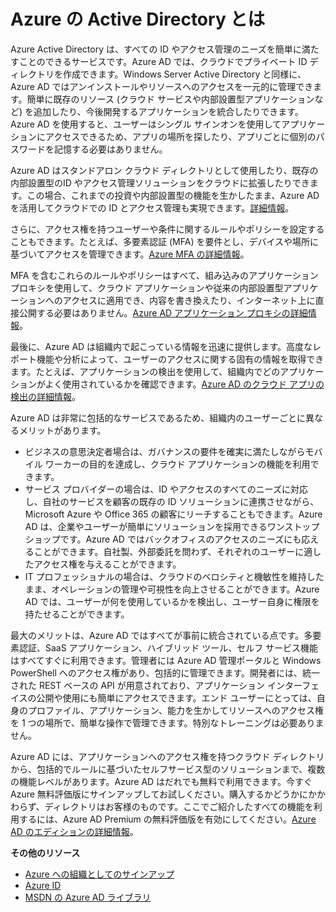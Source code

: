 ﻿<properties 
	pageTitle="Azure の Active Directory とは" 
	description="Azure の Active Directory を使用して、管理とエンド ユーザー エクスペリエンスを強化する目的で既存の内部設置型 ID をクラウドに拡張します。一方、Microsoft では高い拡張性と可用性、統合障害復旧を備えたクラウドで、Active Directory を実行し続けます。あるいは、ユーザーまたはその他の組織を対象とした Azure AD 統合アプリケーションを開発します。" 
	services="active-directory" 
	documentationCenter="" 
	authors="Justinha" 
	manager="terrylan" 
	editor="LisaToft"/>

<tags 
	ms.service="active-directory" 
	ms.workload="identity" 
	ms.tgt_pltfrm="na" 
	ms.devlang="na" 
	ms.topic="hero-article" 
	ms.date="03/03/2015" 
	ms.author="justinha"/>


# Azure の Active Directory とは

Azure Active Directory は、すべての ID やアクセス管理のニーズを簡単に満たすことのできるサービスです。Azure AD では、クラウドでプライベート ID ディレクトリを作成できます。Windows Server Active Directory と同様に、Azure AD ではアンインストールやリソースへのアクセスを一元的に管理できます。簡単に既存のリソース (クラウド サービスや内部設置型アプリケーションなど) を追加したり、今後開発するアプリケーションを統合したりできます。Azure AD を使用すると、ユーザーはシングル サインオンを使用してアプリケーションにアクセスできるため、アプリの場所を探したり、アプリごとに個別のパスワードを記憶する必要はありません。

Azure AD はスタンドアロン クラウド ディレクトリとして使用したり、既存の内部設置型のID やアクセス管理ソリューションをクラウドに拡張したりできます。この場合、これまでの投資や内部設置型の機能を生かしたまま、Azure AD を活用してクラウドでの ID とアクセス管理も実現できます。[詳細情報](http://msdn.microsoft.com/library/jj573653)。

さらに、アクセス権を持つユーザーや条件に関するルールやポリシーを設定することもできます。たとえば、多要素認証 (MFA) を要件とし、デバイスや場所に基づいてアクセスを管理できます。[Azure MFA の詳細情報](http://azure.microsoft.com/services/multi-factor-authentication/)。

MFA を含むこれらのルールやポリシーはすべて、組み込みのアプリケーション プロキシを使用して、クラウド アプリケーションや従来の内部設置型アプリケーションへのアクセスに適用でき、内容を書き換えたり、インターネット上に直接公開する必要はありません。[Azure AD アプリケーション プロキシの詳細情報](https://msdn.microsoft.com/library/azure/dn768219.aspx)。

最後に、Azure AD は組織内で起こっている情報を迅速に提供します。高度なレポート機能や分析によって、ユーザーのアクセスに関する固有の情報を取得できます。たとえば、アプリケーションの検出を使用して、組織内でどのアプリケーションがよく使用されているかを確認できます。[Azure AD のクラウド アプリの検出の詳細情報](https://appdiscovery.azure.com/)。

Azure AD は非常に包括的なサービスであるため、組織内のユーザーごとに異なるメリットがあります。

- ビジネスの意思決定者場合は、ガバナンスの要件を確実に満たしながらモバイル ワーカーの目的を達成し、クラウド アプリケーションの機能を利用できます。
- サービス プロバイダーの場合は、ID やアクセスのすべてのニーズに対応し、自社のサービスを顧客の既存の ID ソリューションに連携させながら、Microsoft Azure や Office 365 の顧客にリーチすることもできます。Azure AD は、企業やユーザーが簡単にソリューションを採用できるワンストップ ショップです。Azure AD ではバックオフィスのアクセスのニーズにも応えることができます。自社製、外部委託を問わず、それぞれのユーザーに適したアクセス権を与えることができます。
- IT プロフェッショナルの場合は、クラウドのベロシティと機敏性を維持したまま、オペレーションの管理や可視性を向上させることができます。Azure AD では、ユーザーが何を使用しているかを検出し、ユーザー自身に権限を持たせることができます。

最大のメリットは、Azure AD ではすべてが事前に統合されている点です。多要素認証、SaaS アプリケーション、ハイブリッド ツール、セルフ サービス機能はすべてすぐに利用できます。管理者には Azure AD 管理ポータルと Windows PowerShell へのアクセス権があり、包括的に管理できます。開発者には、統一された REST ベースの API が用意されており、アプリケーション インターフェイスの公開や使用にも簡単にアクセスできます。エンド ユーザーにとっては、自身のプロファイル、アプリケーション、能力を生かしてリソースへのアクセス権を 1 つの場所で、簡単な操作で管理できます。特別なトレーニングは必要ありません。

Azure AD には、アプリケーションへのアクセス権を持つクラウド ディレクトリから、包括的でルールに基づいたセルフサービス型のソリューションまで、複数の機能レベルがあります。Azure AD はだれでも無料で利用できます。今すぐ Azure 無料評価版にサインアップしてお試しください。購入するかどうかにかかわらず、ディレクトリはお客様のものです。ここでご紹介したすべての機能を利用するには、Azure AD Premium の無料評価版を有効にしてください。[Azure AD のエディションの詳細情報](https://msdn.microsoft.com/library/azure/dn532272.aspx)。


**その他のリソース**

* [Azure への組織としてのサインアップ](/manage/services/identity/organizational-account/)
* [Azure ID](/manage/windows/fundamentals/identity/)
* [MSDN の Azure AD ライブラリ](http://go.microsoft.com/fwlink/?LinkId=293425)

<!--HONumber=52-->